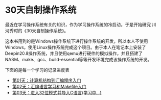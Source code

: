 # 30天自制操作系统
最近在学习操作系统有关的知识，作为学习操作系统的冷启动，于是开始研究 川河秀时的《30天自制操作系统》。

这本书用到的是Windows操作系统下进行操作系统的开发，所以本人不使用Windows，使用Linux操作系统完成这个项目。由于本人在笔记本上安装了Deepin20.8操作系统，并且使用qemu进行硬件的模拟操作，并且搭建了NASM、make、gcc、build-essential等等开发环境完成该操作系统的开发。

下面的是每一个学习的记录进度表

+ [第01天：计算机结构到汇编程序入门](day-01/README.md)
+ [第02天：汇编语言学习和Makefile入门](day-02/README.md)
+ [第03天：进入32位模式并导入C语言(学习中...)](day-03/README.md)